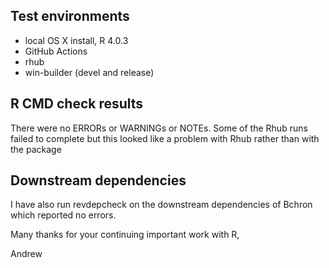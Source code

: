 ## Test environments
* local OS X install, R 4.0.3
* GitHub Actions
* rhub
* win-builder (devel and release)

## R CMD check results
There were no ERRORs or WARNINGs or NOTEs. Some of the Rhub runs failed to complete but this looked like a problem with Rhub rather than with the package

## Downstream dependencies
I have also run revdepcheck on the downstream dependencies of Bchron which reported no errors. 

Many thanks for your continuing important work with R,

Andrew